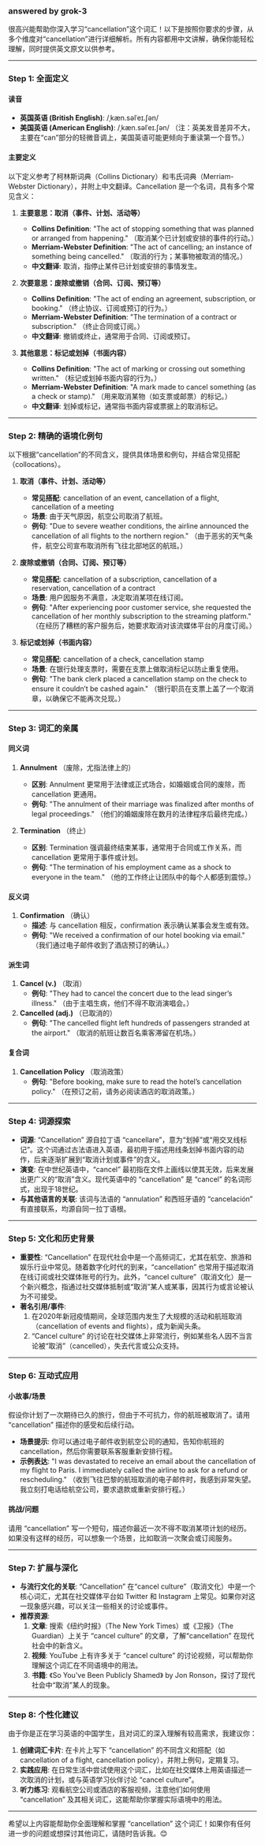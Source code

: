 ### answered by grok-3
很高兴能帮助你深入学习“cancellation”这个词汇！以下是按照你要求的步骤，从多个维度对“cancellation”进行详细解析。所有内容都用中文讲解，确保你能轻松理解，同时提供英文原文以供参考。

---

### Step 1: 全面定义

#### 读音
- **英国英语 (British English)**: /ˌkæn.səlˈeɪ.ʃən/
- **美国英语 (American English)**: /ˌkæn.səlˈeɪ.ʃən/
（注：英美发音差异不大，主要在“can”部分的轻微音调上，美国英语可能更倾向于重读第一个音节。）

#### 主要定义
以下定义参考了柯林斯词典（Collins Dictionary）和韦氏词典（Merriam-Webster Dictionary），并附上中文翻译。Cancellation 是一个名词，具有多个常见含义：

1. **主要意思：取消（事件、计划、活动等）**
   - **Collins Definition**: "The act of stopping something that was planned or arranged from happening."
     （取消某个已计划或安排的事件的行动。）
   - **Merriam-Webster Definition**: "The act of cancelling; an instance of something being cancelled."
     （取消的行为；某事物被取消的情况。）
   - **中文翻译**: 取消，指停止某件已计划或安排的事情发生。

2. **次要意思：废除或撤销（合同、订阅、预订等）**
   - **Collins Definition**: "The act of ending an agreement, subscription, or booking."
     （终止协议、订阅或预订的行为。）
   - **Merriam-Webster Definition**: "The termination of a contract or subscription."
     （终止合同或订阅。）
   - **中文翻译**: 撤销或终止，通常用于合同、订阅或预订。

3. **其他意思：标记或划掉（书面内容）**
   - **Collins Definition**: "The act of marking or crossing out something written."
     （标记或划掉书面内容的行为。）
   - **Merriam-Webster Definition**: "A mark made to cancel something (as a check or stamp)."
     （用来取消某物（如支票或邮票）的标记。）
   - **中文翻译**: 划掉或标记，通常指书面内容或票据上的取消标记。

---

### Step 2: 精确的语境化例句

以下根据“cancellation”的不同含义，提供具体场景和例句，并结合常见搭配（collocations）。

1. **取消（事件、计划、活动等）**
   - **常见搭配**: cancellation of an event, cancellation of a flight, cancellation of a meeting
   - **场景**: 由于天气原因，航空公司取消了航班。
   - **例句**: "Due to severe weather conditions, the airline announced the cancellation of all flights to the northern region."
     （由于恶劣的天气条件，航空公司宣布取消所有飞往北部地区的航班。）

2. **废除或撤销（合同、订阅、预订等）**
   - **常见搭配**: cancellation of a subscription, cancellation of a reservation, cancellation of a contract
   - **场景**: 用户因服务不满意，决定取消某项在线订阅。
   - **例句**: "After experiencing poor customer service, she requested the cancellation of her monthly subscription to the streaming platform."
     （在经历了糟糕的客户服务后，她要求取消对该流媒体平台的月度订阅。）

3. **标记或划掉（书面内容）**
   - **常见搭配**: cancellation of a check, cancellation stamp
   - **场景**: 在银行处理支票时，需要在支票上做取消标记以防止重复使用。
   - **例句**: "The bank clerk placed a cancellation stamp on the check to ensure it couldn’t be cashed again."
     （银行职员在支票上盖了一个取消章，以确保它不能再次兑现。）

---

### Step 3: 词汇的亲属

#### 同义词
1. **Annulment** （废除，尤指法律上的）
   - **区别**: Annulment 更常用于法律或正式场合，如婚姻或合同的废除，而 cancellation 更通用。
   - **例句**: "The annulment of their marriage was finalized after months of legal proceedings."
     （他们的婚姻废除在数月的法律程序后最终完成。）

2. **Termination** （终止）
   - **区别**: Termination 强调最终结束某事，通常用于合同或工作关系，而 cancellation 更常用于事件或计划。
   - **例句**: "The termination of his employment came as a shock to everyone in the team."
     （他的工作终止让团队中的每个人都感到震惊。）

#### 反义词
1. **Confirmation** （确认）
   - **描述**: 与 cancellation 相反，confirmation 表示确认某事会发生或有效。
   - **例句**: "We received a confirmation of our hotel booking via email."
     （我们通过电子邮件收到了酒店预订的确认。）

#### 派生词
1. **Cancel (v.)** （取消）
   - **例句**: "They had to cancel the concert due to the lead singer’s illness."
     （由于主唱生病，他们不得不取消演唱会。）
2. **Cancelled (adj.)** （已取消的）
   - **例句**: "The cancelled flight left hundreds of passengers stranded at the airport."
     （取消的航班让数百名乘客滞留在机场。）

#### 复合词
1. **Cancellation Policy** （取消政策）
   - **例句**: "Before booking, make sure to read the hotel’s cancellation policy."
     （在预订之前，请务必阅读酒店的取消政策。）

---

### Step 4: 词源探索

- **词源**: “Cancellation” 源自拉丁语 “cancellare”，意为“划掉”或“用交叉线标记”。这个词通过古法语进入英语，最初用于描述用线条划掉书面内容的动作，后来逐渐扩展到“取消计划或事件”的含义。
- **演变**: 在中世纪英语中，“cancel” 最初指在文件上画线以使其无效，后来发展出更广义的“取消”含义。现代英语中的 “cancellation” 是 “cancel” 的名词形式，出现于18世纪。
- **与其他语言的关联**: 该词与法语的 “annulation” 和西班牙语的 “cancelación” 有直接联系，均源自同一拉丁语根。

---

### Step 5: 文化和历史背景

- **重要性**: “Cancellation” 在现代社会中是一个高频词汇，尤其在航空、旅游和娱乐行业中常见。随着数字化时代的到来，“cancellation” 也常用于描述取消在线订阅或社交媒体账号的行为。此外，“cancel culture”（取消文化）是一个新兴概念，指通过社交媒体抵制或“取消”某人或某事，因其行为或言论被认为不可接受。
- **著名引用/事件**:
  1. 在2020年新冠疫情期间，全球范围内发生了大规模的活动和航班取消（cancellation of events and flights），成为新闻头条。
  2. “Cancel culture” 的讨论在社交媒体上非常流行，例如某些名人因不当言论被“取消”（cancelled），失去代言或公众支持。

---

### Step 6: 互动式应用

#### 小故事/场景
假设你计划了一次期待已久的旅行，但由于不可抗力，你的航班被取消了。请用 “cancellation” 描述你的感受和后续行动。
- **场景提示**: 你可以通过电子邮件收到航空公司的通知，告知你航班的 cancellation，然后你需要联系客服重新安排行程。
- **示例表达**: "I was devastated to receive an email about the cancellation of my flight to Paris. I immediately called the airline to ask for a refund or rescheduling."
  （收到飞往巴黎的航班取消的电子邮件时，我感到非常失望。我立刻打电话给航空公司，要求退款或重新安排行程。）

#### 挑战/问题
请用 “cancellation” 写一个短句，描述你最近一次不得不取消某项计划的经历。如果没有这样的经历，可以想象一个场景，比如取消一次聚会或订阅服务。

---

### Step 7: 扩展与深化

- **与流行文化的关联**: “Cancellation” 在“cancel culture”（取消文化）中是一个核心词汇，尤其在社交媒体平台如 Twitter 和 Instagram 上常见。如果你对这一现象感兴趣，可以关注一些相关的讨论或事件。
- **推荐资源**:
  1. **文章**: 搜索《纽约时报》（The New York Times）或《卫报》（The Guardian）上关于 “cancel culture” 的文章，了解“cancellation” 在现代社会中的新含义。
  2. **视频**: YouTube 上有许多关于 “cancel culture” 的讨论视频，可以帮助你理解这个词汇在不同语境中的用法。
  3. **书籍**: 《So You've Been Publicly Shamed》 by Jon Ronson，探讨了现代社会中“取消”某人的现象。

---

### Step 8: 个性化建议

由于你是正在学习英语的中国学生，且对词汇的深入理解有较高需求，我建议你：
1. **创建词汇卡片**: 在卡片上写下 “cancellation” 的不同含义和搭配（如 cancellation of a flight, cancellation policy），并附上例句，定期复习。
2. **实践应用**: 在日常生活中尝试使用这个词汇，比如在社交媒体上用英语描述一次取消的计划，或与英语学习伙伴讨论 “cancel culture”。
3. **听力练习**: 观看航空公司或酒店的客服视频，注意他们如何使用 “cancellation” 及其相关词汇，这能帮助你掌握实际语境中的用法。

---

希望以上内容能帮助你全面理解和掌握 “cancellation” 这个词汇！如果你有任何进一步的问题或想探讨其他词汇，请随时告诉我。😊